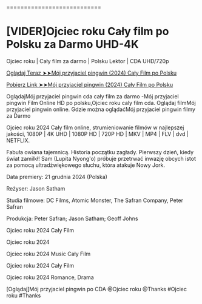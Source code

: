 
===========================

#  [VIDER]Ojciec roku Cały film po Polsku za Darmo UHD-4K

Ojciec roku | Cały film za darmo | Polsku Lektor | CDA UHD/720p

<a href="https://love-4k.com/pl/movie/1088096/goodrich-gitcodepl"> Oglądaj Teraz ➤➤Mój przyjaciel pingwin (2024) Cały Film po Polsku </a>

<a href="https://love-4k.com/pl/movie/1088096/goodrich-gitcodepl"> Pobierz Link ➤➤Mój przyjaciel pingwin (2024) Cały Film po Polsku </a>

OglądajMój przyjaciel pingwin cda cały film za darmo -Mój przyjaciel pingwin Film Online HD po polsku,Ojciec roku caly film cda. Oglądaj filmMój przyjaciel pingwin online. Gdzie można oglądaćMój przyjaciel pingwin filmy za Darmo

Ojciec roku 2024 Cały film online, strumieniowanie filmów w najlepszej jakości, 1080P | 4K UHD | 1080P HD | 720P HD | MKV | MP4 | FLV | dvd | NETFLIX.

Fabuła owiana tajemnicą. Historia początku zagłady. Pierwszy dzień, kiedy świat zamilkł! Sam (Lupita Nyong'o) próbuje przetrwać inwazję obcych istot za pomocą ultradźwiękowego słuchu, która atakuje Nowy Jork.

Data premiery: 21 grudnia 2024 (Polska)

Reżyser: Jason Satham

Studia filmowe: DC Films, Atomic Monster, The Safran Company, Peter Safran

Produkcja: Peter Safran; Jason Satham; Geoff Johns

Ojciec roku 2024 Cały Film

Ojciec roku 2024

Ojciec roku 2024 Music Cały Film

Ojciec roku 2024 Cały Film

Ojciec roku 2024 Romance, Drama

[Oglądaj]Mój przyjaciel pingwin po CDA @Ojciec roku @Thanks #Ojciec roku #Thanks
